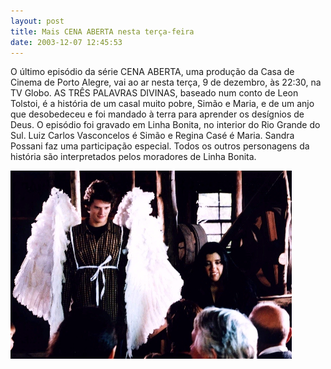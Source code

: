 ```yaml
---
layout: post
title: Mais CENA ABERTA nesta terça-feira
date: 2003-12-07 12:45:53
---
```

 O último episódio da série CENA ABERTA, uma produção da Casa de Cinema de Porto Alegre, vai ao ar nesta terça, 9 de dezembro, às 22:30, na TV Globo. AS TRÊS PALAVRAS DIVINAS, baseado num conto de Leon Tolstoi, é a história de um casal muito pobre, Simão e Maria, e de um anjo que desobedeceu e foi mandado à terra para aprender os desígnios de Deus. O episódio foi gravado em Linha Bonita, no interior do Rio Grande do Sul. Luiz Carlos Vasconcelos é Simão e Regina Casé é Maria. Sandra Possani faz uma participação especial. Todos os outros personagens da história são interpretados pelos moradores de Linha Bonita.

![](/uploads/tres-palavras-1.jpg)